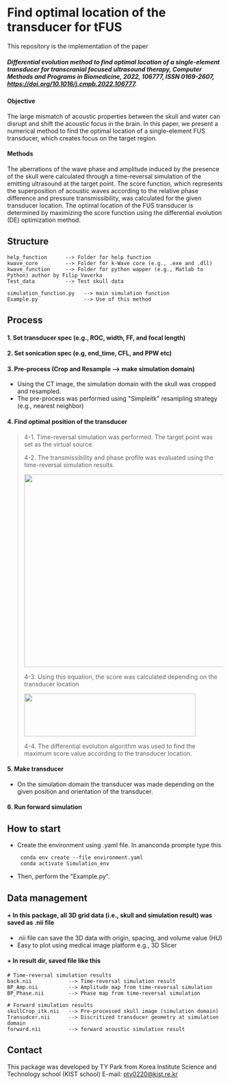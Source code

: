 # Find optimal location of the transducer for tFUS

This repository is the implementation of the paper
##### Differential evolution method to find optimal location of a single-element transducer for transcranial focused ultrasound therapy, Computer Methods and Programs in Biomedicine, 2022, 106777, ISSN 0169-2607, https://doi.org/10.1016/j.cmpb.2022.106777.

#### Objective
The large mismatch of acoustic properties between the skull and water can disrupt and shift the acoustic focus in the brain. 
In this paper, we present a numerical method to find the optimal location of a single-element FUS transducer, which creates focus on the target region. 

#### Methods
The aberrations of the wave phase and amplitude induced by the presence of the skull were calculated through a time-reversal simulation of the emitting ultrasound at the target point. The score function, which represents the superposition of acoustic waves according to the relative phase difference and pressure transmissibility, was calculated for the given transducer location. The optimal location of the FUS transducer is determined by maximizing the score function using the differential evolution (DE) optimization method. 


## Structure
    help_function      --> Folder for help function  
    kwave_core         --> Folder for k-Wave core (e.g., .exe and .dll)
    kwave_function     --> Folder for python wapper (e.g., Matlab to Python) author by Filip Vaverka
    Test_data          --> Test skull data 
    
    simulation_function.py   --> main simulation function 
    Example.py               --> Use of this method 

 ## Process
 
 #### 1. Set transducer spec (e.g., ROC, width, FF, and focal length)
 
 #### 2. Set sonication spec  (e.g, end_time, CFL, and PPW etc)

 #### 3. Pre-process (Crop and Resample --> make simulation domain)
 + Using the CT image, the simulation domain with the skull was cropped and resampled.
 + The pre-process was performed using "Simpleitk" resampling strategy (e.g., nearest neighbor)
 
 #### 4. Find optimal position of the transducer
> 4-1. Time-reversal simulation was performed. The target point was set as the virtual source.  
>
> 4-2. The transmissibility and phase profile was evaluated using the time-reversal simulation results.
>
><img src="https://user-images.githubusercontent.com/42193020/158530006-e7a6cb56-05e9-4198-b0f2-6ad0a4a3fc9d.png" width="500" height="450"/>
>
> 4-3. Using this equation, the score was calculated depending on the transducer location
>
><img src="https://user-images.githubusercontent.com/42193020/158530402-0f9a607a-9eb6-408a-830c-77ff6db2aea7.PNG" width="400" height="100"/>
>
> 4-4. The differential evolution algorithm was used to find the maximum score value according to the transducer location. 


 #### 5. Make transducer 
 + On the simulation domain the transducer was made depending on the given position and orientation of the transducer.
 
 #### 6. Run forward simulation

 ## How to start
 + Create the environment using .yaml file. In ananconda prompte type this
  
        conda env create --file environment.yaml
        conda activate Simulation_env
 
 + Then, perform the "Example.py".

 ## Data management
 
 #### + In this package, all 3D grid data (i.e., skull and simulation result) was saved as .nii file 
  + .nii file can save the 3D data with origin, spacing, and volume value (HU)
  + Easy to plot using medical image platform e.g., 3D Slicer
  
 #### + In result dir, saved file like this
    # Time-reversal simulation results 
    back.nii            --> Time-reversal simulation result
    BP_Amp.nii          --> Amplitude map from time-reversal simulation 
    BP_Phase.nii        --> Phase map from time-reversal simulation

    # Forward simulation results  
    skullCrop_itk.nii   --> Pre-processed skull image (simulation domain)
    Transudcer.nii      --> Discritized transducer geometry at simulation domain
    forward.nii         --> forward acoustic simulation result 

## Contact
This package was developed by TY Park from Korea Institute Science and Technology school (KIST school)
E-mail: pty0220@kist.re.kr
